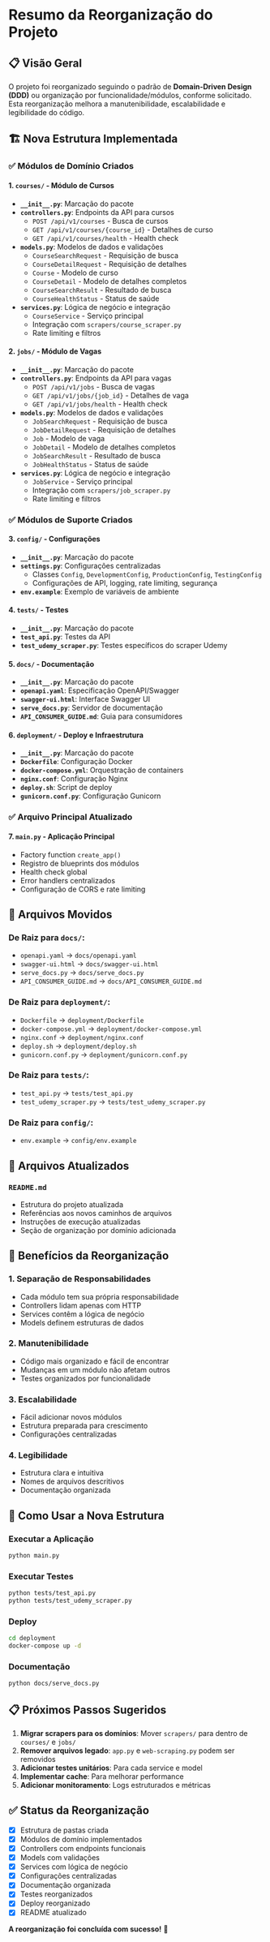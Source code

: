 # Resumo da Reorganização do Projeto

## 📋 Visão Geral

O projeto foi reorganizado seguindo o padrão de **Domain-Driven Design (DDD)** ou organização por funcionalidade/módulos, conforme solicitado. Esta reorganização melhora a manutenibilidade, escalabilidade e legibilidade do código.

## 🏗️ Nova Estrutura Implementada

### ✅ Módulos de Domínio Criados

#### 1. **`courses/`** - Módulo de Cursos
- **`__init__.py`**: Marcação do pacote
- **`controllers.py`**: Endpoints da API para cursos
  - `POST /api/v1/courses` - Busca de cursos
  - `GET /api/v1/courses/{course_id}` - Detalhes de curso
  - `GET /api/v1/courses/health` - Health check
- **`models.py`**: Modelos de dados e validações
  - `CourseSearchRequest` - Requisição de busca
  - `CourseDetailRequest` - Requisição de detalhes
  - `Course` - Modelo de curso
  - `CourseDetail` - Modelo de detalhes completos
  - `CourseSearchResult` - Resultado de busca
  - `CourseHealthStatus` - Status de saúde
- **`services.py`**: Lógica de negócio e integração
  - `CourseService` - Serviço principal
  - Integração com `scrapers/course_scraper.py`
  - Rate limiting e filtros

#### 2. **`jobs/`** - Módulo de Vagas
- **`__init__.py`**: Marcação do pacote
- **`controllers.py`**: Endpoints da API para vagas
  - `POST /api/v1/jobs` - Busca de vagas
  - `GET /api/v1/jobs/{job_id}` - Detalhes de vaga
  - `GET /api/v1/jobs/health` - Health check
- **`models.py`**: Modelos de dados e validações
  - `JobSearchRequest` - Requisição de busca
  - `JobDetailRequest` - Requisição de detalhes
  - `Job` - Modelo de vaga
  - `JobDetail` - Modelo de detalhes completos
  - `JobSearchResult` - Resultado de busca
  - `JobHealthStatus` - Status de saúde
- **`services.py`**: Lógica de negócio e integração
  - `JobService` - Serviço principal
  - Integração com `scrapers/job_scraper.py`
  - Rate limiting e filtros

### ✅ Módulos de Suporte Criados

#### 3. **`config/`** - Configurações
- **`__init__.py`**: Marcação do pacote
- **`settings.py`**: Configurações centralizadas
  - Classes `Config`, `DevelopmentConfig`, `ProductionConfig`, `TestingConfig`
  - Configurações de API, logging, rate limiting, segurança
- **`env.example`**: Exemplo de variáveis de ambiente

#### 4. **`tests/`** - Testes
- **`__init__.py`**: Marcação do pacote
- **`test_api.py`**: Testes da API
- **`test_udemy_scraper.py`**: Testes específicos do scraper Udemy

#### 5. **`docs/`** - Documentação
- **`__init__.py`**: Marcação do pacote
- **`openapi.yaml`**: Especificação OpenAPI/Swagger
- **`swagger-ui.html`**: Interface Swagger UI
- **`serve_docs.py`**: Servidor de documentação
- **`API_CONSUMER_GUIDE.md`**: Guia para consumidores

#### 6. **`deployment/`** - Deploy e Infraestrutura
- **`__init__.py`**: Marcação do pacote
- **`Dockerfile`**: Configuração Docker
- **`docker-compose.yml`**: Orquestração de containers
- **`nginx.conf`**: Configuração Nginx
- **`deploy.sh`**: Script de deploy
- **`gunicorn.conf.py`**: Configuração Gunicorn

### ✅ Arquivo Principal Atualizado

#### 7. **`main.py`** - Aplicação Principal
- Factory function `create_app()`
- Registro de blueprints dos módulos
- Health check global
- Error handlers centralizados
- Configuração de CORS e rate limiting

## 🔄 Arquivos Movidos

### De Raiz para `docs/`:
- `openapi.yaml` → `docs/openapi.yaml`
- `swagger-ui.html` → `docs/swagger-ui.html`
- `serve_docs.py` → `docs/serve_docs.py`
- `API_CONSUMER_GUIDE.md` → `docs/API_CONSUMER_GUIDE.md`

### De Raiz para `deployment/`:
- `Dockerfile` → `deployment/Dockerfile`
- `docker-compose.yml` → `deployment/docker-compose.yml`
- `nginx.conf` → `deployment/nginx.conf`
- `deploy.sh` → `deployment/deploy.sh`
- `gunicorn.conf.py` → `deployment/gunicorn.conf.py`

### De Raiz para `tests/`:
- `test_api.py` → `tests/test_api.py`
- `test_udemy_scraper.py` → `tests/test_udemy_scraper.py`

### De Raiz para `config/`:
- `env.example` → `config/env.example`

## 📝 Arquivos Atualizados

### `README.md`
- Estrutura do projeto atualizada
- Referências aos novos caminhos de arquivos
- Instruções de execução atualizadas
- Seção de organização por domínio adicionada

## 🚀 Benefícios da Reorganização

### 1. **Separação de Responsabilidades**
- Cada módulo tem sua própria responsabilidade
- Controllers lidam apenas com HTTP
- Services contêm a lógica de negócio
- Models definem estruturas de dados

### 2. **Manutenibilidade**
- Código mais organizado e fácil de encontrar
- Mudanças em um módulo não afetam outros
- Testes organizados por funcionalidade

### 3. **Escalabilidade**
- Fácil adicionar novos módulos
- Estrutura preparada para crescimento
- Configurações centralizadas

### 4. **Legibilidade**
- Estrutura clara e intuitiva
- Nomes de arquivos descritivos
- Documentação organizada

## 🔧 Como Usar a Nova Estrutura

### Executar a Aplicação
```bash
python main.py
```

### Executar Testes
```bash
python tests/test_api.py
python tests/test_udemy_scraper.py
```

### Deploy
```bash
cd deployment
docker-compose up -d
```

### Documentação
```bash
python docs/serve_docs.py
```

## 📋 Próximos Passos Sugeridos

1. **Migrar scrapers para os domínios**: Mover `scrapers/` para dentro de `courses/` e `jobs/`
2. **Remover arquivos legado**: `app.py` e `web-scraping.py` podem ser removidos
3. **Adicionar testes unitários**: Para cada service e model
4. **Implementar cache**: Para melhorar performance
5. **Adicionar monitoramento**: Logs estruturados e métricas

## ✅ Status da Reorganização

- [x] Estrutura de pastas criada
- [x] Módulos de domínio implementados
- [x] Controllers com endpoints funcionais
- [x] Models com validações
- [x] Services com lógica de negócio
- [x] Configurações centralizadas
- [x] Documentação organizada
- [x] Testes reorganizados
- [x] Deploy reorganizado
- [x] README atualizado

**A reorganização foi concluída com sucesso!** 🎉
